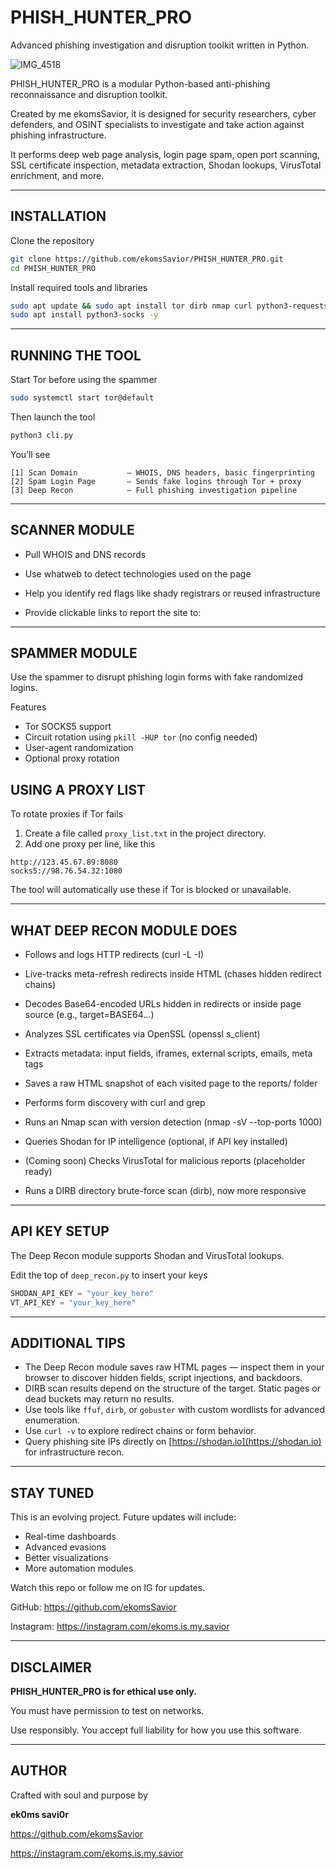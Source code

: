 # PHISH_HUNTER_PRO

Advanced phishing investigation and disruption toolkit written in Python.

![IMG_4518](https://github.com/user-attachments/assets/7a5d70cd-b3cc-4bc3-94e7-f80d9fa8eeec)

PHISH_HUNTER_PRO is a modular Python-based anti-phishing reconnaissance and disruption toolkit.  

Created by me ekomsSavior, it is designed for security researchers, cyber defenders, and OSINT specialists to investigate and take action against phishing infrastructure.

It performs deep web page analysis, login page spam, open port scanning, SSL certificate inspection, metadata extraction, Shodan lookups, VirusTotal enrichment, and more.

---

## INSTALLATION

Clone the repository

```bash
git clone https://github.com/ekomsSavior/PHISH_HUNTER_PRO.git
cd PHISH_HUNTER_PRO
```

Install required tools and libraries

```bash
sudo apt update && sudo apt install tor dirb nmap curl python3-requests -y
sudo apt install python3-socks -y
```

---

## RUNNING THE TOOL

Start Tor before using the spammer

```bash
sudo systemctl start tor@default
```

Then launch the tool

```bash
python3 cli.py
```

You’ll see

```
[1] Scan Domain           – WHOIS, DNS headers, basic fingerprinting  
[2] Spam Login Page       – Sends fake logins through Tor + proxy  
[3] Deep Recon            – Full phishing investigation pipeline
```

---

## SCANNER MODULE 

  - Pull WHOIS and DNS records

  - Use whatweb to detect technologies used on the page

  - Help you identify red flags like shady registrars or reused infrastructure

  - Provide clickable links to report the site to:

---


## SPAMMER MODULE

Use the spammer to disrupt phishing login forms with fake randomized logins.

Features
- Tor SOCKS5 support  
- Circuit rotation using `pkill -HUP tor` (no config needed)  
- User-agent randomization  
- Optional proxy rotation

## USING A PROXY LIST

To rotate proxies if Tor fails

1. Create a file called `proxy_list.txt` in the project directory.
2. Add one proxy per line, like this

```
http://123.45.67.89:8080
socks5://98.76.54.32:1080
```

The tool will automatically use these if Tor is blocked or unavailable.

---

##  WHAT DEEP RECON MODULE DOES

- Follows and logs HTTP redirects (curl -L -I)

-  Live-tracks meta-refresh redirects inside HTML (chases hidden redirect chains)

-   Decodes Base64-encoded URLs hidden in redirects or inside page source (e.g., target=BASE64...)

-   Analyzes SSL certificates via OpenSSL (openssl s_client)

-   Extracts metadata: input fields, iframes, external scripts, emails, meta tags

-   Saves a raw HTML snapshot of each visited page to the reports/ folder

-   Performs form discovery with curl and grep

-   Runs an Nmap scan with version detection (nmap -sV --top-ports 1000)

 -   Queries Shodan for IP intelligence (optional, if API key installed)

 -  (Coming soon) Checks VirusTotal for malicious reports (placeholder ready)

  - Runs a DIRB directory brute-force scan (dirb), now more responsive
---

## API KEY SETUP

The Deep Recon module supports Shodan and VirusTotal lookups.

Edit the top of `deep_recon.py` to insert your keys

```python
SHODAN_API_KEY = "your_key_here"
VT_API_KEY = "your_key_here"
```


---


## ADDITIONAL TIPS

- The Deep Recon module saves raw HTML pages — inspect them in your browser to discover hidden fields, script injections, and backdoors.
- DIRB scan results depend on the structure of the target. Static pages or dead buckets may return no results. 
- Use tools like `ffuf`, `dirb`, or `gobuster` with custom wordlists for advanced enumeration.  
- Use `curl -v` to explore redirect chains or form behavior.  
- Query phishing site IPs directly on [https://shodan.io](https://shodan.io) for infrastructure recon.

---

## STAY TUNED

This is an evolving project. Future updates will include:

- Real-time dashboards  
- Advanced evasions  
- Better visualizations  
- More automation modules  

Watch this repo or follow me on IG for updates.

GitHub: https://github.com/ekomsSavior  

Instagram: https://instagram.com/ekoms.is.my.savior  

---

## DISCLAIMER

**PHISH_HUNTER_PRO is for ethical use only.**  

You must have permission to test on networks.

Use responsibly. You accept full liability for how you use this software.

---

## AUTHOR

Crafted with soul and purpose by

**ek0ms savi0r**  

https://github.com/ekomsSavior

https://instagram.com/ekoms.is.my.savior


